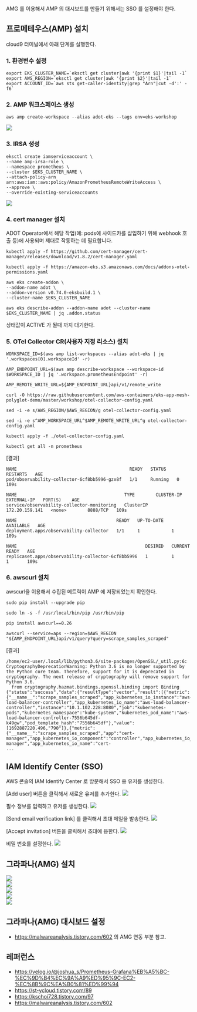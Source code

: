 AMG 를 이용해서 AMP 의 대시보드를 만들기 위해서는 SSO 를 설정해야 한다. 

## 프로메테우스(AMP) 설치 ##

cloud9 터미널에서 아래 단계를 실행한다. 

### 1. 환경변수 설정 ###
```
export EKS_CLUSTER_NAME=`eksctl get cluster|awk '{print $1}'|tail -1`
export AWS_REGION=`eksctl get cluster|awk '{print $2}'|tail -1`
export ACCOUNT_ID=`aws sts get-caller-identity|grep "Arn"|cut -d':' -f6`
```

### 2. AMP 워크스페이스 생성 ### 

```
aws amp create-workspace --alias adot-eks --tags env=eks-workshop
```
![](https://github.com/gnosia93/eks-on-aws/blob/main/images/amp-workspace.png)


### 3. IRSA 생성 ###
```
eksctl create iamserviceaccount \
--name amp-irsa-role \
--namespace prometheus \
--cluster $EKS_CLUSTER_NAME \
--attach-policy-arn arn:aws:iam::aws:policy/AmazonPrometheusRemoteWriteAccess \
--approve \
--override-existing-serviceaccounts
```
![](https://github.com/gnosia93/eks-on-aws/blob/main/images/prometheus-entity.png)

### 4. cert manager 설치 ###

ADOT Operator에서 해당 작업(예: pods에 사이드카를 삽입하기 위해 webhook 호출 등)에 사용되며 제대로 작동하는 데 필요합니다.

```
kubectl apply -f https://github.com/cert-manager/cert-manager/releases/download/v1.8.2/cert-manager.yaml
```

```
kubectl apply -f https://amazon-eks.s3.amazonaws.com/docs/addons-otel-permissions.yaml

aws eks create-addon \
--addon-name adot \
--addon-version v0.74.0-eksbuild.1 \
--cluster-name $EKS_CLUSTER_NAME

aws eks describe-addon --addon-name adot --cluster-name $EKS_CLUSTER_NAME | jq .addon.status
```
상태값이 ACTIVE 가 될때 까지 대기한다.


### 5. OTel Collector CR(사용자 지정 리소스) 설치 ###
```
WORKSPACE_ID=$(aws amp list-workspaces --alias adot-eks | jq '.workspaces[0].workspaceId' -r)

AMP_ENDPOINT_URL=$(aws amp describe-workspace --workspace-id $WORKSPACE_ID | jq '.workspace.prometheusEndpoint' -r)

AMP_REMOTE_WRITE_URL=${AMP_ENDPOINT_URL}api/v1/remote_write

curl -O https://raw.githubusercontent.com/aws-containers/eks-app-mesh-polyglot-demo/master/workshop/otel-collector-config.yaml 

sed -i -e s/AWS_REGION/$AWS_REGION/g otel-collector-config.yaml

sed -i -e s^AMP_WORKSPACE_URL^$AMP_REMOTE_WRITE_URL^g otel-collector-config.yaml

kubectl apply -f ./otel-collector-config.yaml
```

```
kubectl get all -n prometheus
```

[결과]
```
NAME                                           READY   STATUS    RESTARTS   AGE
pod/observability-collector-6cf8bb5996-gzx8f   1/1     Running   0          109s

NAME                                         TYPE        CLUSTER-IP       EXTERNAL-IP   PORT(S)    AGE
service/observability-collector-monitoring   ClusterIP   172.20.159.141   <none>        8888/TCP   109s

NAME                                      READY   UP-TO-DATE   AVAILABLE   AGE
deployment.apps/observability-collector   1/1     1            1           109s

NAME                                                 DESIRED   CURRENT   READY   AGE
replicaset.apps/observability-collector-6cf8bb5996   1         1         1       109s 
```

### 6. awscurl 설치 ###
awscurl을 이용해서 수집된 메트릭이 AMP 에 저장되었는지 확인한다. 
```
sudo pip install --upgrade pip

sudo ln -s -f /usr/local/bin/pip /usr/bin/pip

pip install awscurl==0.26
```

```
awscurl --service=aps --region=$AWS_REGION "${AMP_ENDPOINT_URL}api/v1/query?query=scrape_samples_scraped"
```

[결과]
```
/home/ec2-user/.local/lib/python3.6/site-packages/OpenSSL/_util.py:6: CryptographyDeprecationWarning: Python 3.6 is no longer supported by the Python core team. Therefore, support for it is deprecated in cryptography. The next release of cryptography will remove support for Python 3.6.
  from cryptography.hazmat.bindings.openssl.binding import Binding
{"status":"success","data":{"resultType":"vector","result":[{"metric":{"__name__":"scrape_samples_scraped","app_kubernetes_io_instance":"aws-load-balancer-controller","app_kubernetes_io_name":"aws-load-balancer-controller","instance":"10.1.102.228:8080","job":"kubernetes-pods","kubernetes_namespace":"kube-system","kubernetes_pod_name":"aws-load-balancer-controller-7556b645df-k49gw","pod_template_hash":"7556b645df"},"value":[1692887220.496,"790"]},{"metric":{"__name__":"scrape_samples_scraped","app":"cert-manager","app_kubernetes_io_component":"controller","app_kubernetes_io_instance":"cert-manager","app_kubernetes_io_name":"cert-
...
```

## IAM Identify Center (SSO) ##

AWS 콘솔의 IAM Identify Center 로 방문해서 SSO 용 유저를 생성한다. 

[Add user] 버튼을 클릭해서 새로운 유저를 추가한다.
![](https://github.com/gnosia93/eks-on-aws/blob/main/images/sso-1.png)

필수 정보를 입력하고 유저를 생성한다.
![](https://github.com/gnosia93/eks-on-aws/blob/main/images/sso-2.png)

[Send email verification link] 를 클릭해서 초대 메일을 발송한다.
![](https://github.com/gnosia93/eks-on-aws/blob/main/images/sso-3.png)

[Accept invitation] 버튼을 클릭해서 초대에 응한다.
![](https://github.com/gnosia93/eks-on-aws/blob/main/images/sso-4.png)

비밀 번호를 설정한다.
![](https://github.com/gnosia93/eks-on-aws/blob/main/images/sso-5.png)


## 그라파나(AMG) 설치 ##

![](https://github.com/gnosia93/eks-on-aws/blob/main/images/amg-1.png)   
![](https://github.com/gnosia93/eks-on-aws/blob/main/images/amg-2.png)   
![](https://github.com/gnosia93/eks-on-aws/blob/main/images/amg-3.png)   
![](https://github.com/gnosia93/eks-on-aws/blob/main/images/amg-4.png)   
![](https://github.com/gnosia93/eks-on-aws/blob/main/images/amg-5.png)   

## 그라파나(AMG) 대시보드 설정 ##

* https://malwareanalysis.tistory.com/602 의 AMG 연동 부분 참고.


## 레퍼런스 ##
* https://velog.io/@joshua_s/Prometheus-Grafana%EB%A5%BC-%EC%9D%B4%EC%9A%A9%ED%95%9C-EC2-%EC%8B%9C%EA%B0%81%ED%99%94
* https://st-ycloud.tistory.com/89
* https://kschoi728.tistory.com/97
* https://malwareanalysis.tistory.com/602
